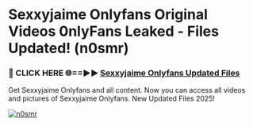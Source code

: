 # Sexxyjaime Onlyfans Original Videos 0nlyFans Leaked - Files Updated! (n0smr)

<h3>🔴 CLICK HERE 🌐==►► <a href="https://tinyurl.com/ehrbuxhb" rel="nofollow">Sexxyjaime Onlyfans Updated Files</a></h3>

Get Sexxyjaime Onlyfans and all content. Now you can access all videos and pictures of Sexxyjaime Onlyfans. New Updated Files 2025!

[![n0smr](https://i.imgur.com/lVYEuWS.gif)](https://tinyurl.com/ehrbuxhb)
